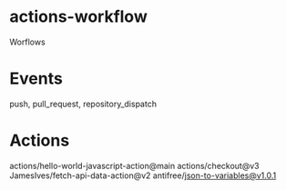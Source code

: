 # actions-workflow
Worflows 

# Events
push, pull_request, repository_dispatch

# Actions
actions/hello-world-javascript-action@main
actions/checkout@v3
JamesIves/fetch-api-data-action@v2
antifree/json-to-variables@v1.0.1
